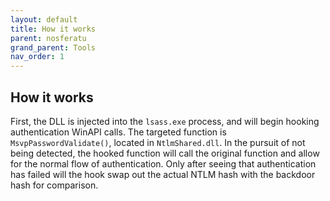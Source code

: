 ```yaml
---
layout: default
title: How it works
parent: nosferatu
grand_parent: Tools
nav_order: 1
---
```


## How it works

First, the DLL is injected into the `lsass.exe` process, and will begin hooking authentication WinAPI calls. The targeted function is `MsvpPasswordValidate()`, located in `NtlmShared.dll`. In the pursuit of not being detected, the hooked function will call the original function and allow for the normal flow of authentication. Only after seeing that authentication has failed will the hook swap out the actual NTLM hash with the backdoor hash for comparison.
